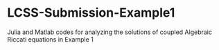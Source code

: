 # LCSS-Submission-Example1

Julia and Matlab codes for analyzing the solutions of coupled Algebraic Riccati  equations in Example 1


